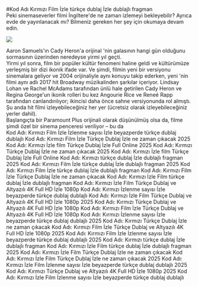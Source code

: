 #Kod Adı Kırmızı Film İzle türkçe dublaj İzle dublajlı fragman  
Peki sinemaseverler filmi İngiltere'de ne zaman izlemeyi bekleyebilir? Ayrıca evde de yayınlanacak mı? Bilmeniz gereken her şey için okumaya devam edin.  
  
[![](https://i.imgur.com/qSNzIqt.png)](https://movie.rssnews.media/BtqVFJVi.php)  
  
Aaron Samuels'ın Cady Heron'a orijinal 'nin galasının hangi gün olduğunu sormasının üzerinden neredeyse yirmi yıl geçti.  
Yirmi yıl sonra, film bir popüler kültür fenomeni haline geldi ve kültürümüze yerleşmiş bir dizi ikonik ifade var. Ve şimdi, filmin yeni bir versiyonu sinemalara geliyor ve 2004 orijinaliyle aynı konuyu takip ederken, yeni 'nin filmi aynı adlı 2017 hit Broadway müzikalinden şarkılar içeriyor. Lindsay Lohan ve Rachel McAdams tarafından ünlü hale getirilen Cady Heron ve Regina George'un ikonik rolleri bu kez Angourie Rice ve Reneé Rapp tarafından canlandırılıyor; ikincisi daha önce sahne versiyonunda rol almıştı.  
Şu anda hit filmi izleyebileceğiniz her yer (ücretsiz olarak izleyebileceğiniz yerler dahil).  
Başlangıçta bir Paramount Plus orijinali olarak düşünülmüş olsa da, filme şimdi özel bir sinema penceresi veriliyor – bu da  
Kod Adı: Kırmızı Film İzle İzlenme sayısı İzle beyazperde türkçe dublaj dublajlı
Kod Adı: Kırmızı Film İzle Türkçe Dublaj İzle ne zaman çıkacak 2025
Kod Adı: Kırmızı İzle film Türkçe Dublaj İzle Full Online 2025
Kod Adı: Kırmızı Türkçe Dublaj İzle ne zaman çıkacak 2025
Kod Adı: Kırmızı İzle film Türkçe Dublaj İzle Full Online
Kod Adı: Kırmızı türkçe dublaj İzle dublajlı fragman 2025
Kod Adı: Kırmızı Film İzle türkçe dublaj İzle dublajlı fragman 2025
Kod Adı: Kırmızı Film İzle türkçe dublaj İzle dublajlı fragman
Kod Adı: Kırmızı Film İzle Türkçe Dublaj İzle ne zaman çıkacak
Kod Adı: Kırmızı İzle Film türkçe dublaj İzle dublajlı fragman
Kod Adı: Kırmızı İzle Film Türkçe Dublaj ve Altyazılı 4K Full HD İzle 1080p
Kod Adı: Kırmızı İzlenme sayısı İzle beyazperde türkçe dublaj dublajlı
Kod Adı: Kırmızı İzle Film Türkçe Dublaj ve Altyazılı 4K Full HD İzle 1080p 2025
Kod Adı: Kırmızı Türkçe Dublaj ve Altyazılı 4K Full HD İzle 1080p
Kod Adı: Kırmızı Film İzle Türkçe Dublaj ve Altyazılı 4K Full HD İzle 1080p
Kod Adı: Kırmızı İzlenme sayısı İzle beyazperde türkçe dublaj dublajlı 2025
Kod Adı: Kırmızı Türkçe Dublaj İzle ne zaman çıkacak
Kod Adı: Kırmızı Film İzle Türkçe Dublaj ve Altyazılı 4K Full HD İzle 1080p 2025
Kod Adı: Kırmızı Film İzle İzlenme sayısı İzle beyazperde türkçe dublaj dublajlı 2025
Kod Adı: Kırmızı türkçe dublaj İzle dublajlı fragman
Kod Adı: Kırmızı İzle Film türkçe dublaj İzle dublajlı fragman 2025
Kod Adı: Kırmızı İzle Film Türkçe Dublaj İzle ne zaman çıkacak
Kod Adı: Kırmızı İzle Film Türkçe Dublaj İzle ne zaman çıkacak 2025
Kod Adı: Kırmızı İzle Film İzlenme sayısı İzle beyazperde türkçe dublaj dublajlı 2025
Kod Adı: Kırmızı Türkçe Dublaj ve Altyazılı 4K Full HD İzle 1080p 2025
Kod Adı: Kırmızı İzle Film İzlenme sayısı İzle beyazperde türkçe dublaj dublajlı